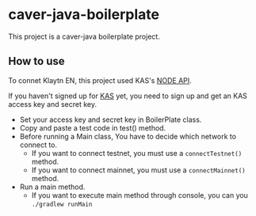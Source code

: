 # caver-java-boilerplate

This project is a caver-java boilerplate project.

## How to use
To connet Klaytn EN, this project used KAS's [NODE API](https://refs.klaytnapi.com/en/node/latest).

If you haven't signed up for [KAS](https://www.klaytnapi.com/ko/landing/main) yet, you need to sign up and get an KAS access key and secret key.
- Set your access key and secret key in BoilerPlate class.
- Copy and paste a test code in test() method.  
- Before running a Main class, You have to decide which network to connect to.
  - If you want to connect testnet, you must use a `connectTestnet()` method.
  - If you want to connect mainnet, you must use a `connectMainnet()` method.
- Run a main method.
  - If you want to execute main method through console, you can you `./gradlew runMain`
     


